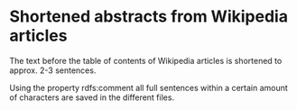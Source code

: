 # Shortened abstracts from Wikipedia articles
The text before the table of contents of Wikipedia articles is shortened to approx. 2-3 sentences. 

Using the property rdfs:comment all full sentences within a certain amount of characters are saved in the different files. 
 
